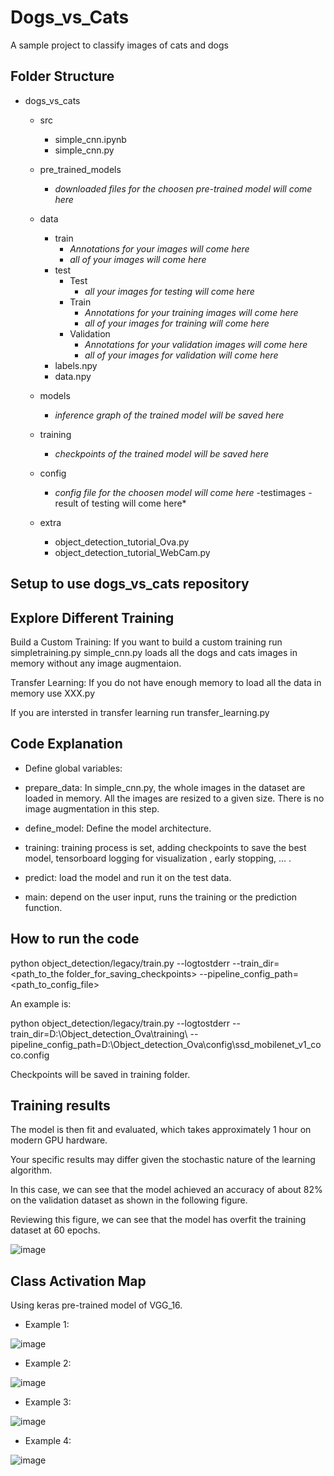 
# Dogs_vs_Cats
A sample project to classify images of cats and dogs 

## Folder Structure
- dogs_vs_cats
  - src
    - simple_cnn.ipynb
    - simple_cnn.py

  - pre_trained_models
    - *downloaded files for the choosen pre-trained model will come here* 
  - data
    - train
      - *Annotations for your images will come here*
      - *all of your images will come here* 
    - test
	  - Test 
        - *all your images for testing will come here*	  
	  - Train 
		- *Annotations for your training images will come here*
		- *all of your images for training will come here*	  
	  - Validation
        - *Annotations for your validation images will come here*
        - *all of your images for validation will come here*
    - labels.npy
    - data.npy

   - models
     - *inference graph of the trained model will be saved here*
   - training
     - *checkpoints of the trained model will be saved here*
   - config
     - *config file for the choosen model will come here*
   -testimages
    -result of testing will come here*
   - extra
    	- object_detection_tutorial_Ova.py   
    	- object_detection_tutorial_WebCam.py
	

## Setup to use dogs_vs_cats repository 



## Explore Different Training
Build a Custom Training:
If you want to build a custom training run simpletraining.py
simple_cnn.py loads all the dogs and cats images in memory without any image augmentaion.

Transfer Learning: 
If you do not have enough memory to load all the data in memory use XXX.py

If you are intersted in transfer learning run transfer_learning.py

## Code Explanation
- Define global variables:
- prepare_data:
In simple_cnn.py, the whole images in the dataset are loaded in memory. All the images are resized to a given size. There is no image augmentation in this step. 

- define_model: Define the model architecture.

- training: training process is set, adding checkpoints to save the best model, tensorboard logging for visualization , early stopping, ... .


- predict: load the model and run it on the test data.

- main: depend on the user input, runs the training or the prediction function. 

## How to run the code


python object_detection/legacy/train.py --logtostderr --train_dir=<path_to_the folder_for_saving_checkpoints> --pipeline_config_path=<path_to_config_file>


An example is:

python object_detection/legacy/train.py --logtostderr --train_dir=D:\Object_detection_Ova\training\ --pipeline_config_path=D:\Object_detection_Ova\config\ssd_mobilenet_v1_coco.config

Checkpoints will be saved in training folder. 

## Training results

The model is then fit and evaluated, which takes approximately 1 hour on modern GPU hardware.

Your specific results may differ given the stochastic nature of the learning algorithm.

In this case, we can see that the model achieved an accuracy of about 82% on the validation dataset as shown in the following figure.

Reviewing this figure, we can see that the model has overfit the training dataset at 60 epochs.

![image](../dogs_vs_cats/models/simple-cnn_acc_loss_graph_v1.jpg)

## Class Activation Map
Using keras pre-trained model of VGG_16.

- Example 1:

![image](../dogs_vs_cats/models/cam_vgg_16/cam_cat_2.jpg)

- Example 2:

![image](../dogs_vs_cats/models/cam_vgg_16/cam_cat_3.jpg)

- Example 3:

![image](../dogs_vs_cats/models/cam_vgg_16/cam_dog_3.jpg)

- Example 4:

![image](../dogs_vs_cats/models/cam_vgg_16/cam_dog_5.jpg)



